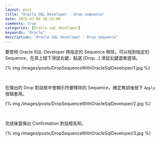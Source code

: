 ```yaml
---
layout: post
title: "Oracle SQL Developer - Drop sequence"
date: 2015-07-08 18:13:00
comments: true
categories: [Oracle sql developer]
keywords: "Oracle"
description: "Oracle SQL Developer - Drop sequence"
---
```


要使用 Oracle SQL Developer 將指定的 Sequence 移除，可以找到指定的 Sequence，在其上按下滑鼠右鍵，點選 [Drop…] 滑鼠右鍵選單選項。  

<!-- More -->


{% img /images/posts/DropSequenceWithOracleSqlDeveloper/1.jpg %}

<br/>


在彈出的 Drop 對話框中會顯示所要移除的 Sequence，確定無誤後按下 `Apply` 按鈕套用。  

{% img /images/posts/DropSequenceWithOracleSqlDeveloper/2.jpg %}

<br/>


完成後當彈出 Confirmation 對話框告知。  

{% img /images/posts/DropSequenceWithOracleSqlDeveloper/3.jpg %}

<br/>
